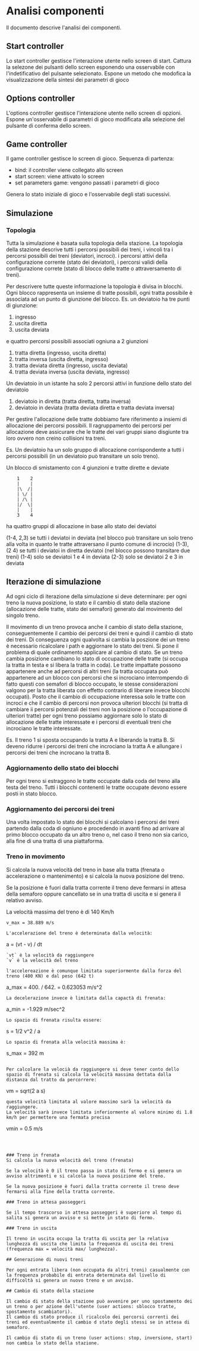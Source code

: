 
# Analisi componenti

Il documento descrive l'analisi dei componenti.

## Start controller

Lo start controller gestisce l'interazione utente nello screen di start.
Cattura la selezone dei pulsanti dello screen esponendo una osservabile con l'indetificativo del
pulsante selezionato.
Espone un metodo che modofica la visualizzazione della sintesi dei parametri di gioco


## Options controller

L'options controller gestisce l'interazione utente nello screen di opzioni.
Espone un'osservabile di parametri di gioco modificata alla selezione del pulsante di conferma dello screen.

## Game controller

Il game controller gestisce lo screen di gioco.
Sequenza di partenza:

  - bind: il controller viene collegato allo screen
  - start screen: viene attivato lo screen
  - set parameters game: vengono passati i parametri di gioco

Genera lo stato iniziale di gioco e l'osservabile degli stati sucessivi.


## Simulazione

### Topologia

Tutta la simulazione è basata sulla topologia della stazione.
La topologia della stazione descrive tutti i percorsi possibili dei treni,
i vincoli tra i percorsi possibili dei treni (deviatori, incroci).
i percorsi attivi della configurazione corrente (stato dei deviatori),
i percorsi validi della configurazione correte (stato di blocco delle tratte o attraversamento di treni).

Per descrivere tutte queste informazione la topologia è divisa in blocchi.
Ogni blocco rappresenta un insieme di tratte possibili, ogni tratta possibile è associata ad un punto di giunzione del blocco.
Es.
un deviatoio ha tre punti di giunzione:
1. ingresso
2. uscita diretta
3. uscita deviata

e quattro percorsi possibili associati ogniuna a 2 giunzioni

1. tratta diretta (ingresso, uscita diretta)
2. tratta inversa (uscita diretta, ingresso)
3. tratta deviata diretta (ingresso, uscita deviata)
4. tratta deviata inversa (uscita deviata, ingresso)

Un deviatoio in un istante ha solo 2 percorsi attivi in funzione dello stato del deviatoio
1. deviatoio in diretta (tratta diretta, tratta inversa)
2. deviatoio in deviata (tratta deviata diretta e tratta deviata inversa)

Per gestire l'allocazione delle tratte dobbiamo fare riferimento a insiemi di allocazione dei percorsi possibili.
Il ragruppamento dei percorsi per allocazione deve assicurare che le tratte dei vari gruppi siano disgiunte tra loro ovvero non creino collisioni tra treni.

Es. Un deviatoio ha un solo gruppo di allocazione corrispondente a tutti i percorsi possibili (in un deviatoio può transitare un solo treno).

Un blocco di smistamento con 4 giunzioni e tratte dirette e deviate
```
    1    2
    |    |
    |\  /|
    | \/ |
    | /\ |
    |/  \|
    |    |
    3    4
```
ha quattro gruppi di allocazione in base allo stato dei deviatoi

(1-4, 2,3) se tutti i deviatoi in deviata (nel blocco può transitare un solo treno alla volta in quanto 
le tratte attraversano il punto comune di incrocio)
(1-3), (2 4) se tutti i deviatoi in diretta deviatoi (nel blocco possono transitare due treni)
(1-4) solo se deviatoi 1 e 4 in deviata
(2-3) solo se deviatoi 2 e 3 in deviata


## Iterazione di simulazione

Ad ogni ciclo di iterazione della simulazione si deve determinare: per ogni treno la nuova posizione, lo stato e  il cambio di stato della stazione (allocazione delle tratte, stato dei semafori) generato dal movimento del singolo treno.

Il movimento di un treno provoca anche il cambio di stato della stazione, conseguentemente il cambio dei percorsi dei treni e quindi il cambio di stato dei treni.
Di conseguenza ogni qualvolta si cambia la poszione dei un treno è necessario ricalcolare i path e aggiornare lo stato dei treni.
Si pone il problema di quale ordinamento applicare al cambio di stato.
Se un treno cambia posizione cambiano lo stato di occupazione delle tratte (si occupa la tratta in testa e si libera la tratta in coda).
Le tratte impattate possono appartenere anche ad percorsi di altri treni (la tratta occupata può appartenere ad un blocco con percorsi che si incrociano interrompendo di fatto questi con 
semafori di blocco occupato, le stesse considerazioni valgono per la tratta liberata con effetto contrario di liberare invece blocchi occupati).
Posto che il cambio di occupazione interessa solo le tratte con incroci e che il cambio di percorsi non provoca ulteriori blocchi (si tratta di cambiare ii percorsi potenzali dei treni non la posizione o l'occupazione di ulteriori tratte) per ogni treno possiamo aggiornare solo lo stato di allocazione delle tratte interessate e i percorsi di eventuali treni che incrociano le tratte interessate.

Es. Il treno 1 si sposta occupando la tratta A e liberando la tratta B.
	Si deveno ridurre i percorsi dei treni che incrociano la tratta A e allungare i percorsi dei treni che incrocano la tratta B.


### Aggiornamento dello stato dei blocchi

Per ogni treno si estraggono le tratte occupate dalla coda del treno alla testa del treno.
Tutti i blocchi contenenti le tratte occupate devono essere posti in stato blocco.


### Aggiornamento dei percorsi dei treni

Una volta impostato lo stato dei blocchi si calcolano i percorsi dei treni partendo dalla coda di ogniuno e procedendo in avanti fino ad arrivare al primo blocco occupato da un altro treno o, nel caso il treno non sia carico, alla fine di una tratta di una piattaforma. 


### Treno in movimento

Si calcola la nuova velocità del treno in base alla tratta (frenata o accelerazione o mantenimento) e si calcola la nuova posizione del treno.

Se la posizione è fuori dalla tratta corrente il treno deve fermarsi in attesa della semaforo
oppure cancellato se in una tratta di uscita e si genera il relativo avviso.

La velocità massima del treno è di 140 Km/h
```
v_max = 38.889 m/s

L'accelerazione del treno è determinata dalla velocità:
```
a = (vt - v) / dt
```
`vt` è la velocità da raggiungere
`v` è la velocità del treno

l'accelereazione è comunque limitata superiormente dalla forza del treno (400 KN) e dal peso (642 t)
```
a_max = 400. / 642. = 0.623053 m/s^2
```
La decelerazione invece è limitata dalla capactà di frenata:
```
a_min = -1.929 m/sec^2
```
Lo spazio di frenata risulta essere:
```
s = 1/2 v^2 / a
```
Lo spazio di frenata alla velocità massima è:
```
s_max = 392 m
```

Per calcolare la velocià da raggiungere si deve tener conto dello spazio di frenata si calcola la velocità massima dettata dalla distanza dal tratto da percorrere:
```
vm = sqrt(2 a s)
```
questa velocità limitata al valore massimo sarà la velocità da raggiungere.
La velocità sarà invece limitata inferiormente al valore minimo di 1.8 km/h per permettere una fermata precisa
```
vmin = 0.5 m/s
```



### Treno in frenata
Si calcola la nuova velocità del treno (frenata)

Se la velocità è 0 il treno passa in stato di fermo e si genera un avviso altrimenti e si calcola la nuova posizione del treno.

Se la nuova posizione è fuori dalla tratta corrente il treno deve fermarsi alla fine della tratta corrente.

### Treno in attesa passeggeri

Se il tempo trascorso in attesa passeggeri è superiore al tempo di salita si genera un avviso e si mette in stato di fermo.

### Treno in uscita

Il treno in uscita occupa la tratta di uscita per la relativa lunghezza di uscita che limita la frequenza di uscita dei treni (frequenza max = velocità max/ lunghezza).

## Generazione di nuovi treni

Per ogni entrata libera (non occupata da altri treni) casualmente con la frequenza probabile di entrata determinata dal livello di difficoltà si genera un nuovo treno e un avviso.

## Cambio di stato della stazione

Il cambio di stato della stazione può avvenire per uno spostamento dei un treno o per azione dell'utente (user actions: sblocco tratte, spostamento scambiatori).
Il cambio di stato produce il ricalcolo dei percorsi correnti dei treni ed eventualmente il cambio d stato degli stessi se in attesa di semaforo. 

Il cambio di stato di un treno (user actions: stop, inversione, start) non cambia lo stato della stazione.

